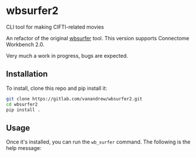 # wbsurfer2
CLI tool for making CIFTI-related movies

An refactor of the original [wbsurfer](https://gitlab.com/vanandrew/wbsurfer) tool.
This version supports Connectome Workbench 2.0.

Very much a work in progress, bugs are expected.

## Installation

To install, clone this repo and pip install it:
```bash
git clone https://gitlab.com/vanandrew/wbsurfer2.git
cd wbsurfer2
pip install .
```

## Usage

Once it's installed, you can run the `wb_surfer` command. The following is the help message:

```bash
